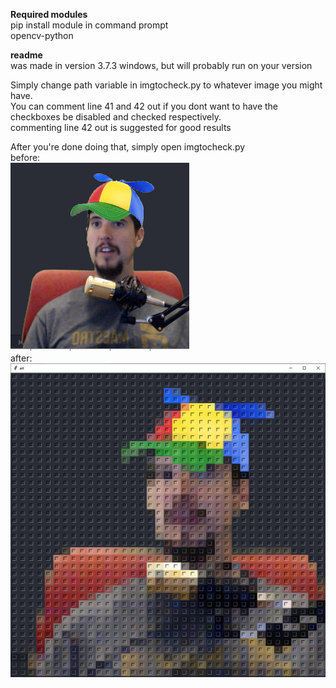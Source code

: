 **Required modules**  
pip install module in command prompt   
opencv-python  
  
**readme**  
was made in version 3.7.3 windows, but will probably run on your version  
  
Simply change path variable in imgtocheck.py to whatever image you might have.  
You can comment line 41 and 42 out if you dont want to have the checkboxes be disabled and checked respectively.  
commenting line 42 out is suggested for good results  
  
After you're done doing that, simply open imgtocheck.py  
before:  
![alt text](https://raw.githubusercontent.com/joosthoi1/imgtocheck/master/em.png)  
after:  
![alt text](https://raw.githubusercontent.com/joosthoi1/imgtocheck/master/sample.PNG)
